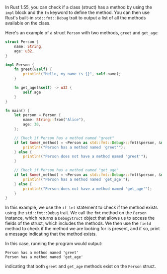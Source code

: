 In Rust 1.55, you can check if a class (struct) has a method by using the `impl` block and the `fn` keyword to define the method. You can then use Rust's built-in `std::fmt::Debug` trait to output a list of all the methods available on the class.

Here's an example of a struct `Person` with two methods, `greet` and `get_age`:

```rust
struct Person {
    name: String,
    age: u32,
}

impl Person {
    fn greet(&self) {
        println!("Hello, my name is {}", self.name);
    }

    fn get_age(&self) -> u32 {
        self.age
    }
}

fn main() {
    let person = Person {
        name: String::from("Alice"),
        age: 30,
    };

    // Check if Person has a method named "greet"
    if let Some(_method) = <Person as std::fmt::Debug>::fmt(&person, &mut std::fmt::Formatter::new()).field(&"greet") {
        println!("Person has a method named 'greet'");
    } else {
        println!("Person does not have a method named 'greet'");
    }

    // Check if Person has a method named "get_age"
    if let Some(_method) = <Person as std::fmt::Debug>::fmt(&person, &mut std::fmt::Formatter::new()).field(&"get_age") {
        println!("Person has a method named 'get_age'");
    } else {
        println!("Person does not have a method named 'get_age'");
    }
}
```

In this example, we use the `if let` statement to check if the method exists using the `std::fmt::Debug` trait. We call the `fmt` method on the `Person` instance, which returns a `DebugStruct` object that allows us to access the fields of the struct, which includes the methods. We then use the `field` method to check if the method we are looking for is present, and if so, print a message indicating that the method exists.

In this case, running the program would output:

```
Person has a method named 'greet'
Person has a method named 'get_age'
```

indicating that both `greet` and `get_age` methods exist on the `Person` struct.